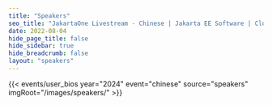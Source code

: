 ```yaml
---
title: "Speakers"
seo_title: "JakartaOne Livestream - Chinese | Jakarta EE Software | Cloud Native"
date: 2022-08-04
hide_page_title: false
hide_sidebar: true
hide_breadcrumb: false
layout: "speakers"
---
```


{{< events/user_bios year="2024" event="chinese" source="speakers" imgRoot="/images/speakers/" >}}
